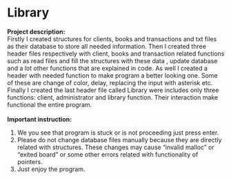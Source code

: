 # Library 
**Project description:**<br/>
Firstly I created structures for clients, books and transactions and txt files as their database to store all needed information. Then I created three header files respectively with client, books and transaction related functions such as read files and fill the structures with these data , update database and a lot other functions that are explained in code. As well I created a header with needed function to make program a better looking one. Some of these are change of color, delay, replacing the input with asterisk etc. Finally I created the last header file called Library were includes only three functions: client, administrator and library function. Their interaction make functional the entire program.
<br/>
<br/>
**Important instruction:**
1.	We you see that program is stuck or is not proceeding just press enter.
2.	Please do not change database files manually because they are directly related with structures. These changes may cause “invalid malloc” or “exited board” or some other errors related with functionality of pointers.
3.	Just enjoy the program.
